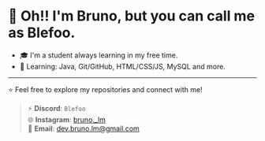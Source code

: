 # 👋 Oh!! I'm Bruno, but you can call me as Blefoo.

- 🎓 I'm a student always learning in my free time.  
- 🌱 Learning: Java, Git/GitHub, HTML/CSS/JS, MySQL and more.  

---

⭐ Feel free to explore my repositories and connect with me!

> ⚡ **Discord**: `Blefoo`  
> 🌐 **Instagram**: [bruno._lm](https://www.instagram.com/bruno._lm/)  
> 📧 **Email**: [dev.bruno.lm@gmail.com](mailto:dev.bruno.lm@gmail.com)
